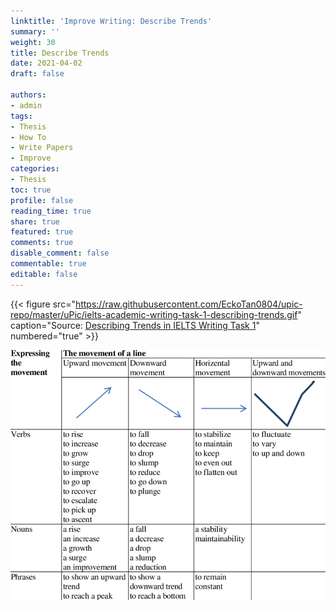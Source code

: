```yaml
---
linktitle: 'Improve Writing: Describe Trends'
summary: ''
weight: 30
title: Describe Trends
date: 2021-04-02
draft: false

authors:
- admin
tags:
- Thesis
- How To
- Write Papers
- Improve
categories:
- Thesis
toc: true
profile: false
reading_time: true
share: true
featured: true
comments: true
disable_comment: false
commentable: true
editable: false
---
```


{{< figure src="https://raw.githubusercontent.com/EckoTan0804/upic-repo/master/uPic/ielts-academic-writing-task-1-describing-trends.gif" caption="Source: [Describing Trends in IELTS Writing Task 1](https://www.vocabulary.cl/ielts/academic-writing-task-1-describing-trends.htm)" numbered="true" >}}

![List of useful verbs and nouns describing trends](https://raw.githubusercontent.com/EckoTan0804/upic-repo/master/uPic/List-of-useful-verbs-and-nouns-describing-trends.png)